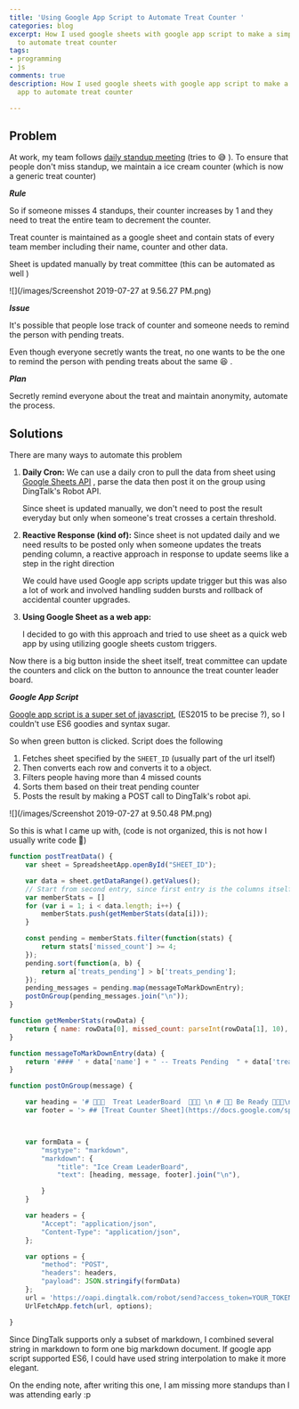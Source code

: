 ```yaml
---
title: 'Using Google App Script to Automate Treat Counter '
categories: blog
excerpt: How I used google sheets with google app script to make a simple web app
  to automate treat counter
tags:
- programming
- js
comments: true
description: How I used google sheets with google app script to make a simple web
  app to automate treat counter

---
```

## Problem

At work, my team follows  [daily standup meeting](https://www.scrum-institute.org/Daily_Scrum_Meeting.php "daily standup meetings")  (tries to  :sweat_smile: ). To ensure that people don't miss standup, we maintain a ice cream counter (which is now a generic treat counter)

**_Rule_**

So if someone misses 4 standups, their counter increases by 1 and they need to treat the entire team to decrement the counter.

Treat counter is maintained as a google sheet and contain stats of every team member including their name, counter and other data.

Sheet is updated manually by treat committee (this can be automated as well )

![](/images/Screenshot 2019-07-27 at 9.56.27 PM.png)

**_Issue_**

It's possible that people lose track of counter and someone needs to remind the person with pending treats.

Even though everyone secretly wants the treat, no one wants to be the one to remind the person with pending treats about the same :laughing: .

**_Plan_**

Secretly remind everyone about the treat and maintain anonymity, automate the process.

## Solutions

There are many ways to automate this problem

1. **Daily Cron:** We can use a daily cron to pull the data from sheet using [Google Sheets API](https://developers.google.com/sheets/api/) , parse the data then post it on the group using DingTalk's Robot API.

   Since sheet is updated manually, we don't need to post the result everyday but only when someone's treat crosses a certain threshold.
2. **Reactive Response (kind of):** Since sheet is not updated daily and we need results to be posted only when someone updates the treats pending column, a reactive approach in response to update seems like a step in the right direction

   We could have used Google app scripts update trigger but this was also a lot of work and involved handling sudden bursts and rollback of  accidental counter upgrades.
3. **Using Google Sheet as a web app:**

   I decided to go with this approach and tried to use sheet as a quick web app by using utilizing google sheets custom triggers.

Now there is a big button inside the sheet itself, treat committee can update the counters and click on the button to announce the treat counter leader board.

**_Google App Script_**

[Google app script  is a  super set of javascript](https://developers.google.com/apps-script/), (ES2015 to be precise ?), so I couldn't use ES6 goodies and syntax sugar.

So when green button is clicked. Script does the following

1. Fetches sheet specified by the `SHEET_ID` (usually part of the url itself)
2. Then converts each row and converts it to a object.
3. Filters people having more than 4 missed counts
4. Sorts them based on their treat pending counter
5. Posts the result by making a POST call to DingTalk's robot api.

![](/images/Screenshot 2019-07-27 at 9.50.48 PM.png)

So this is what I came up with, (code is not organized, this is not how I usually write code :see_no_evil:)

```js
function postTreatData() {
    var sheet = SpreadsheetApp.openById("SHEET_ID");

    var data = sheet.getDataRange().getValues();
    // Start from second entry, since first entry is the columns itself
    var memberStats = []
    for (var i = 1; i < data.length; i++) {
        memberStats.push(getMemberStats(data[i]));
    }

    const pending = memberStats.filter(function(stats) {
        return stats['missed_count'] >= 4;
    });
    pending.sort(function(a, b) {
        return a['treats_pending'] > b['treats_pending'];
    });
    pending_messages = pending.map(messageToMarkDownEntry);
    postOnGroup(pending_messages.join("\n"));
}

function getMemberStats(rowData) {
    return { name: rowData[0], missed_count: parseInt(rowData[1], 10), given_count: parseInt(rowData[2], 10), treats_pending: parseInt(rowData[3], 10) };
}

function messageToMarkDownEntry(data) {
    return '#### ' + data['name'] + " -- Treats Pending  " + data['treats_pending'];
}

function postOnGroup(message) {

    var heading = '# 🍕🍔🍟  Treat LeaderBoard  🍧🍨🍰 \n # 🥄🍴 Be Ready ️🥣🥡🥢\n\n\n\n';
    var footer = '> ## [Treat Counter Sheet](https://docs.google.com/spreadsheets/d/SHEET_ID/) \n ';



    var formData = {
        "msgtype": "markdown",
        "markdown": {
            "title": "Ice Cream LeaderBoard",
            "text": [heading, message, footer].join("\n"),

        }
    }

    var headers = {
        "Accept": "application/json",
        "Content-Type": "application/json",
    };

    var options = {
        "method": "POST",
        "headers": headers,
        "payload": JSON.stringify(formData)
    };
    url = 'https://oapi.dingtalk.com/robot/send?access_token=YOUR_TOKEN';
    UrlFetchApp.fetch(url, options);

}
```

Since DingTalk supports only a subset of markdown, I combined several string in markdown to form one big markdown document. If google app script supported ES6, I could have used string interpolation to make it more elegant.

On the ending note, after writing this one, I am missing more standups than I was attending early :p
